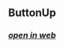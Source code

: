 ##  ButtonUp

### [*open in web*](https://html-preview.github.io/?url=https://github.com/ahmadlatif1/Axsos/blob/main/Web_fundamentals/CSS/buttonUp/index.html)
